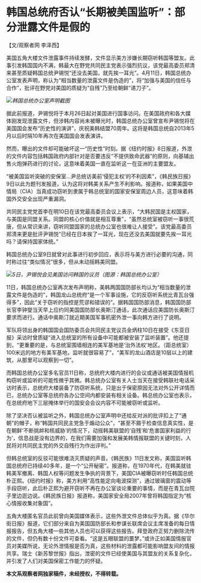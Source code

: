 # 韩国总统府否认“长期被美国监听”：部分泄露文件是假的

【文/观察者网 李泽西】

美国五角大楼文件泄露事件持续发酵，文件显示美方涉嫌长期窃听韩国等盟友。此事引发韩国国内不满，韩最大在野党共同民主党表示强烈抗议，该党最高委员郑清来甚至质疑韩国总统尹锡悦“还没去美国，就先挨一耳光”。4月11日，韩国总统办公室发表声明，称认为“相当数量的泄露文件是伪造的”，将“加强与美国的信任与合作”，批评在野党对美国的质疑为“自残”乃至给朝鲜“递刀子”。

![](https://inews.gtimg.com/newsapp_bt/0/15775075252/1000)_韩国总统办公室声明截图_

据此前报道，尹锡悦将于本月26日起对美国进行国事访问。在美国政府和各大媒体刚发现泄露文件，但涉韩内容尚未被曝光时，韩国总统办公室曾宣布尹锡悦将在美国国会发布“历史性的演讲”，庆祝美韩结盟70周年。这将是韩国总统自2013年5月以后时隔10年再次在美国国会发表演讲。

然而，曝出的文件却可能破坏这一“历史性”时刻。据《纽约时报》8日报道，外泄的文件内容包括韩国政府内部针对是否要违反“不提供致命武器”的原则，向基辅出售火炮弹药进行的讨论，这意味着美国一直在监听这一在亚洲的主要盟友。

“被美国监听突破的安保室…尹总统访美前‘侵犯主权’的不利因素”，《韩民族日报》9日以此为题刊发报道，认为这将对韩美关系产生不利影响。报道称，如果美国中情局（CIA）当真成功窃听到隶属于韩总统室的国家安保室周边人员，这意味着韩国外交安全出现严重漏洞。

共同民主党党首李在明10日在该党最高委员会议上表示，“大韩民国是主权国家，与美国是同盟关系。同盟的核心价值就是相互尊重”，“虽然总统室被窃听一事很荒唐，但从常识来讲，窃听同盟国家的总统办公室也很难让人接受”。该党最高委员郑清来更是批评尹锡悦“已经在日本挨了一耳光，现在还没去美国就要先挨一耳光吗？请保持国家体统。”

韩国总统办公室9日就曾对此事进行初步回应，表示将与美方进行必要的沟通，同时称过往“类似情况”很多，但从未动摇韩美同盟。

![](https://inews.gtimg.com/newsapp_bt/0/15775075253/1000)_5日，尹锡悦会见美国访问韩国的议员（图源：韩国总统办公室）_

11日，韩国总统办公室再次发布声明称，美韩两国国防部长均认为“相当数量的泄露文件是伪造的”，韩国龙山总统府“是一个军事设施，它的反窃听系统比青瓦台强得多”，因此“关于窃听的指控是荒谬和错误的”。据韩国国防部消息，韩国国防部长官李钟燮当天早上应约同美国国防部长奥斯汀通话，此次通话应美国防长奥斯汀要求而进行。通话中奥斯汀就近期美国军事机密外泄一事向韩方进行了说明。

军队将领出身的韩国国会国防委员会共同民主党议员金炳柱10日在接受《东亚日报》采访时曾质疑“进入总统室的所有设备中可能都被安装了监听装置”。他还提到，“更重要的是，与总统室围墙相连的美军基地是‘治外法权’地区。（距总统室）100米远的地方有美军基地，监听就很容易了”，“美军的龙山酒店是10层以上的建筑，从那里可以观察到一切”。

而韩国总统办公室多名官员11日称，总统府大楼内进行的会议或通话被美国情报机构窃听或监听的可能性微乎其微。韩总统办公室有关人士当天在接受韩联社电话采访时表示，总统府大楼装备了防窃听系统，只是出于保密原因无法对外公开详情而已，总统办公室等总统府各办公空间内都安装有相关设备。韩总统办公室也表示，在总统府地下三层掩体举行的国安会会议内容不可能被窃听或监听。

除了坚决否认被监听之外，韩国总统办公室声明中还给反对派的批评扣上了“通朝”的帽子，称“韩国共同民主党急于煽动公众”，“甚至不屑于检查信息真实性，是在朝鲜‘不断挑衅和核威胁’的情况下，动摇韩美联盟的‘自残’和‘危害国家利益的行为’，信息战是没有边界的，在我们需要加强和发展美韩情报联盟的关键时刻，人民将对共同民主党的外交自残行为作出评判。”

但韩总统室的反驳可能很难浇灭质疑的声音。《韩民族》11日发文称，美国监听韩国总统府已持续40多年，是一个“公开秘密”。报道称，在1970年代，在韩美就驻韩美军撤离、韩国人权等问题发生争执的背景下，美国CIA被曝窃听时任韩国总统朴正熙。《纽约时报》称，美方利用“高性能定向电波探测”，通过玻璃窗的震动等手段窃听，此后朴正熙为避开窃听不再在办公室谈论重要的事情，而是在青瓦台院子里边逛边说。《韩民族日报》报道称，美国家安全局2007年曾将韩国指定为“核心情报收集对象国”。

五角大楼匿名官员此前曾向美国媒体表示，这些外泄文件总体似乎为真。据《华尔街日报》报道，它们部分来自为美国国防部长和参谋长联席会议主席准备的每日情报报告，但五角大楼一些其他人员也可以获得这些报告。拜登政府正努力删除流传的文件，但仍有数十份文件可查看。“这是五眼联盟的噩梦。”或许正如美国情报官员对美媒所说，无论外泄情报是否为真，这些材料的泄露都可能影响盟友间的情报共享。瑞士《新苏黎世报》指出，泄密的文件已经使美国与其盟友的关系复杂化，并引发了人们对美国保密工作能力的怀疑。

**本文系观察者网独家稿件，未经授权，不得转载。**

